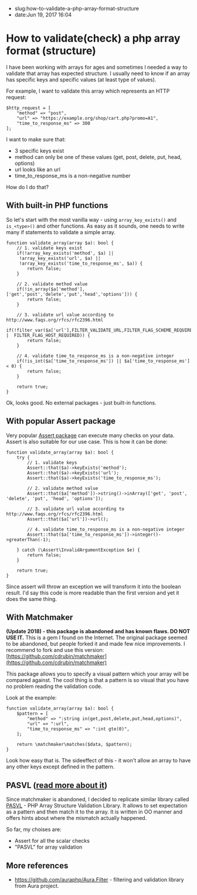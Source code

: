 - slug:how-to-validate-a-php-array-format-structure
- date:Jun 19, 2017 16:04
# How to validate(check) a php array format (structure)
I have been working with arrays for ages and sometimes I needed a way to validate that array has expected structure. I usually need to know if an array has specific keys and specific values (at least type of values).

For example, I want to validate this array which represents an HTTP request:
```
$http_request = [
    "method" => "post",
    "url" => "https://example.org/shop/cart.php?promo=A1",
    "time_to_response_ms" => 300
];
```

I want to make sure that:

* 3 specific keys exist
* method can only be one of these values (get, post, delete, put, head, options)
* url looks like an url
* time_to_response_ms is a non-negative number

How do I do that?

## With built-in PHP functions
So let's start with the most vanilla way - using `array_key_exists()` and `is_<type>()` and other functions. As easy as it sounds, one needs to write many if statements to validate a simple array.

```
function validate_array(array $a): bool {
    // 1. validate keys exist
    if(!array_key_exists('method', $a) ||
     !array_key_exists('url', $a) ||
     !array_key_exists('time_to_response_ms', $a)) {
        return false;
    }

    // 2. validate method value
    if(!in_array($a['method'], ['get','post','delete','put','head','options'])) {
        return false;
    }

    // 3. validate url value according to http://www.faqs.org/rfcs/rfc2396.html
    if(!filter_var($a['url'],FILTER_VALIDATE_URL,FILTER_FLAG_SCHEME_REQUIRED |  FILTER_FLAG_HOST_REQUIRED)) {
        return false;
    }

    // 4. validate time_to_response_ms is a non-negative integer
    if(!is_int($a['time_to_response_ms']) || $a['time_to_response_ms'] < 0) {
        return false;
    }

    return true;
}
```

Ok, looks good. No external packages - just built-in functions. 

## With popular Assert package
Very popular [Assert package](https://github.com/beberlei/assert) can execute many checks on your data. Assert is also suitable for our use case. This is how it can be done:

```
function validate_array(array $a): bool {
	try {
		// 1. validate keys
		Assert::that($a)->keyExists('method');
		Assert::that($a)->keyExists('url');
		Assert::that($a)->keyExists('time_to_response_ms');

		// 2. validate method value
		Assert::that($a['method'])->string()->inArray(['get', 'post', 'delete', 'put', 'head', 'options']);

		// 3. validate url value according to http://www.faqs.org/rfcs/rfc2396.html
		Assert::that($a['url'])->url();

		// 4. validate time_to_response_ms is a non-negative integer
		Assert::that($a['time_to_response_ms'])->integer()->greaterThan(-1);

	} catch (\Assert\InvalidArgumentException $e) {
		return false;
	}

    return true;
}
```

Since assert will throw an exception we will transform it into the boolean result.
I'd say this code is more readable than the first version and yet it does the same thing.

## With Matchmaker
**(Update 2018) - this package is abandoned and has known flaws. DO NOT USE IT.**
This is a gem I found on the Internet. The original package seemed to be abandoned, but people forked it and made few nice improvements. I recommend to fork and use this version: [https://github.com/cdrubin/matchmaker](https://github.com/cdrubin/matchmaker) 

This package allows you to specify a visual pattern which your array will be compared against. The cool thing is that a pattern is so visual that you have no problem reading the validation code. 

Look at the example:

```
function validate_array(array $a): bool {
    $pattern = [
        "method" => ":string in(get,post,delete,put,head,options)",
        "url" => ":url",
        "time_to_response_ms" => ":int gte(0)",
    ];

    return \matchmaker\matches($data, $pattern);
}
```

Look how easy that is. The sideeffect of this - it won't allow an array to have any other keys except defined in the pattern.

## PASVL ([read more about it](https://lessthan12ms.com/php-array-validation-gets-simpler/))
Since matchmaker is abandoned, I decided to replicate similar library called [PASVL](https://github.com/lezhnev74/pasvl) - PHP Array Structure Validation Library. 
It allows to set expectation as a pattern and then match it to the array. It is written in OO manner and offers hints about where the mismatch actually happened.

So far, my choises are:

* Assert for all the scalar checks
* "PASVL" for array validation


## More references
- https://github.com/auraphp/Aura.Filter - filtering and validation library from Aura project.